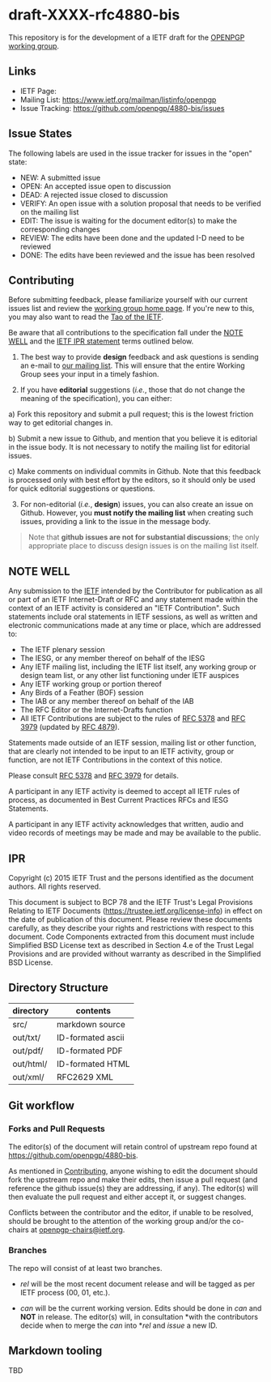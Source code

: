 # draft-XXXX-rfc4880-bis

This repository is for the development of a IETF draft for the
[OPENPGP working group](http://datatracker.ietf.org/wg/openpgp/charter/).

## Links

* IETF Page: <TBD>
* Mailing List: https://www.ietf.org/mailman/listinfo/openpgp
* Issue Tracking: https://github.com/openpgp/4880-bis/issues

## Issue States

The following labels are used in the issue tracker for issues
in the "open" state:

* NEW:  A submitted issue
* OPEN: An accepted issue open to discussion
* DEAD: A rejected issue closed to discussion
* VERIFY: An open issue with a solution proposal that needs to be
  verified on the mailing list
* EDIT: The issue is waiting for the document editor(s) to make the
  corresponding changes
* REVIEW: The edits have been done and the updated I-D need to be
  reviewed
* DONE: The edits have been reviewed and the issue has been resolved

## Contributing

Before submitting feedback, please familiarize yourself with our
current issues
list and review the
[working group home page](http://datatracker.ietf.org/wg/openpgp/charter/). If
you're new to this, you may also want to read the [Tao of the
IETF](https://www.ietf.org/tao.html).

Be aware that all contributions to the specification fall under the
[NOTE WELL](#note-well) and the [IETF IPR statement](#ipr)
terms outlined below.

1. The best way to provide **design** feedback and ask
questions is
sending an e-mail to
[our mailing list](https://www.ietf.org/mailman/listinfo/openpgp). This
will ensure that the entire Working Group sees your input in a timely
fashion.

2. If you have **editorial** suggestions (*i.e.*, those that do not
   change the meaning of the specification), you can either:

  a) Fork this repository and submit a pull request; this is the
  lowest friction way to get editorial changes in.

  b) Submit a new issue to Github, and mention that you believe it is
  editorial in the issue body. It is not necessary to notify the
  mailing list for editorial issues.

  c) Make comments on individual commits in Github. Note that this
  feedback is processed only with best effort by the editors, so it
  should only be used for quick editorial suggestions or questions.

3. For non-editorial (*i.e.*, **design**) issues, you can also create an
   issue on Github. However, you **must notify the mailing list** when
   creating such issues, providing a link to the issue in the message
   body.

> Note that **github issues are not for substantial discussions**; the
> only appropriate place to discuss design issues is on the mailing
> list itself.

## NOTE WELL

Any submission to the [IETF](https://www.ietf.org/) intended by the
Contributor for publication as all or part of an IETF Internet-Draft
or RFC and any statement made within the context of an IETF activity
is considered an "IETF Contribution". Such statements include oral
statements in IETF sessions, as well as written and electronic
communications made at any time or place, which are addressed to:

* The IETF plenary session
* The IESG, or any member thereof on behalf of the IESG
* Any IETF mailing list, including the IETF list itself, any working
  group or design team list, or any other list functioning under IETF
  auspices
* Any IETF working group or portion thereof
* Any Birds of a Feather (BOF) session
* The IAB or any member thereof on behalf of the IAB
* The RFC Editor or the Internet-Drafts function
* All IETF Contributions are subject to the rules of
  [RFC 5378](https://tools.ietf.org/html/rfc5378) and
  [RFC 3979](https://tools.ietf.org/html/rfc3979)
  (updated by [RFC 4879](https://tools.ietf.org/html/rfc4879)).

Statements made outside of an IETF session, mailing list or other
function, that are clearly not intended to be input to an IETF
activity, group or function, are not IETF Contributions in the context
of this notice.

Please consult [RFC 5378](https://tools.ietf.org/html/rfc5378) and
[RFC 3979](https://tools.ietf.org/html/rfc3979) for details.

A participant in any IETF activity is deemed to accept all IETF rules
of process, as documented in Best Current Practices RFCs and IESG
Statements.

A participant in any IETF activity acknowledges that written, audio
and video records of meetings may be made and may be available to the
public.

## IPR

Copyright (c) 2015 IETF Trust and the persons identified as the
document authors. All rights reserved. 

This document is subject to BCP 78 and the IETF Trust's Legal
Provisions Relating to IETF Documents
(https://trustee.ietf.org/license-info) in effect on the date of
publication of this document. Please review these documents carefully,
as they describe your rights and restrictions with respect to this
document. Code Components extracted from this document must include
Simplified BSD License text as described in Section 4.e of the Trust
Legal Provisions and are provided without warranty as described in the
Simplified BSD License.

## Directory Structure

directory    | contents 
---          | ---
src/         | markdown source  
out/txt/     | ID-formated ascii
out/pdf/     | ID-formated PDF  
out/html/    | ID-formated HTML 
out/xml/     | RFC2629 XML      

## Git workflow

### Forks and Pull Requests

The editor(s) of the document will retain control of upstream repo
found at https://github.com/openpgp/4880-bis.

As mentioned in [Contributing](#Contributing), anyone wishing to edit
the document should fork the upstream repo and make their edits, then
issue a pull request (and reference the github issue(s) they are
addressing, if any).  The editor(s) will then evaluate the pull
request and either accept it, or suggest changes.

Conflicts between the contributor and the editor, if unable to be
resolved, should be brought to the attention of the working group
and/or the co-chairs at openpgp-chairs@ietf.org.

### Branches

The repo will consist of at least two branches.

* *rel* will be the most recent  document release and will be tagged as
  per IETF process (00, 01, etc.).

* *can* will be the current working version.  Edits should be done in
  *can* and **NOT** in release.  The editor(s) will, in consultation
  *with the contributors decide when to merge the *can* into
  **rel* and *issue* a new ID.

## Markdown tooling

TBD
